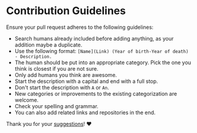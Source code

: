 # Contribution Guidelines

Ensure your pull request adheres to the following guidelines:

- Search humans already included before adding anything, as your addition maybe a duplicate.
- Use the following format: `[Name](Link) (Year of birth-Year of death) - Description.`
- The human should be put into an appropriate category. Pick the one you think is closest if you are not sure.
- Only add humans you think are awesome.
- Start the description with a capital and end with a full stop.
- Don't start the description with `A` or `An`.
- New categories or improvements to the existing categorization are welcome.
- Check your spelling and grammar.
- You can also add related links and repositories in the end.

Thank you for your [suggestions](../../edit/master/README.md)! ♥️
